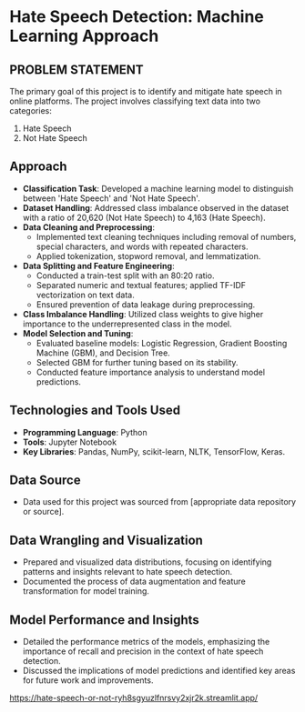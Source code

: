 
# Hate Speech Detection: Machine Learning Approach

## PROBLEM STATEMENT
The primary goal of this project is to identify and mitigate hate speech in online platforms. The project involves classifying text data into two categories:

1) Hate Speech
2) Not Hate Speech

## Approach

- **Classification Task**: Developed a machine learning model to distinguish between 'Hate Speech' and 'Not Hate Speech'.
- **Dataset Handling**: Addressed class imbalance observed in the dataset with a ratio of 20,620 (Not Hate Speech) to 4,163 (Hate Speech).
- **Data Cleaning and Preprocessing**:
  - Implemented text cleaning techniques including removal of numbers, special characters, and words with repeated characters.
  - Applied tokenization, stopword removal, and lemmatization.
- **Data Splitting and Feature Engineering**:
  - Conducted a train-test split with an 80:20 ratio.
  - Separated numeric and textual features; applied TF-IDF vectorization on text data.
  - Ensured prevention of data leakage during preprocessing.
- **Class Imbalance Handling**: Utilized class weights to give higher importance to the underrepresented class in the model.
- **Model Selection and Tuning**:
  - Evaluated baseline models: Logistic Regression, Gradient Boosting Machine (GBM), and Decision Tree.
  - Selected GBM for further tuning based on its stability.
  - Conducted feature importance analysis to understand model predictions.

## Technologies and Tools Used 
- **Programming Language**: Python
- **Tools**: Jupyter Notebook
- **Key Libraries**: Pandas, NumPy, scikit-learn, NLTK, TensorFlow, Keras.

## Data Source
- Data used for this project was sourced from [appropriate data repository or source].

## Data Wrangling and Visualization
- Prepared and visualized data distributions, focusing on identifying patterns and insights relevant to hate speech detection.
- Documented the process of data augmentation and feature transformation for model training.

## Model Performance and Insights
- Detailed the performance metrics of the models, emphasizing the importance of recall and precision in the context of hate speech detection.
- Discussed the implications of model predictions and identified key areas for future work and improvements.


https://hate-speech-or-not-ryh8sgyuzlfnrsvy2xjr2k.streamlit.app/
